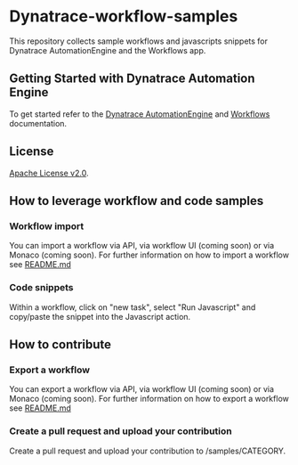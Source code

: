 # Dynatrace-workflow-samples

This repository collects sample workflows and javascripts snippets for Dynatrace AutomationEngine and the Workflows app. 

## Getting Started with Dynatrace Automation Engine

To get started refer to the [Dynatrace AutomationEngine](https://www.dynatrace.com/support/help/shortlink/automationengine) and [Workflows](https://www.dynatrace.com/support/help/shortlink/workflows) documentation.


## License
[Apache License v2.0](LICENSE).

## How to leverage workflow and code samples
### Workflow import

You can import a workflow via API, via workflow UI (coming soon) or via Monaco (coming soon). 
For further information on how to import a workflow see [README.md](howtoimportexport/readme.md) 

### Code snippets
Within a workflow, click on "new task", select "Run Javascript" and copy/paste the snippet into the Javascript action.


## How to contribute 

### Export a workflow

You can export a workflow via API, via workflow UI (coming soon) or via Monaco (coming soon). 
For further information on how to export a workflow see [README.md](howtoimportexport/readme.md) 

### Create a pull request and upload your contribution 
Create a pull request and upload your contribution to /samples/CATEGORY. 






